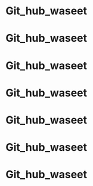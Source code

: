 # Git_hub_waseet
# Git_hub_waseet
# Git_hub_waseet
# Git_hub_waseet
# Git_hub_waseet
# Git_hub_waseet
# Git_hub_waseet
